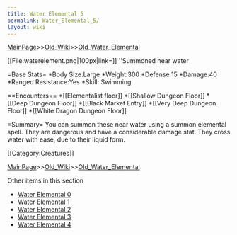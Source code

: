 ```yaml
---
title: Water Elemental 5
permalink: Water_Elemental_5/
layout: wiki
---
```


[MainPage](/keeperrl_wiki/ "wikilink")>>[Old_Wiki](/keeperrl_wiki/Old_Wiki "wikilink")>>[Old_Water_Elemental](/keeperrl_wiki/Old_Water_Elemental "wikilink")

[[File:waterelement.png|100px|link=]] ''Summoned near water

=Base Stats=
*Body Size:Large
*Weight:300
*Defense:15
*Damage:40
*Ranged Resistance:Yes
*Skill: Swimming

==Encounters==
*[[Elementalist floor]]
*[[Shallow Dungeon Floor]]
*[[Deep Dungeon Floor]]
*[[Black Market Entry]]
*[[Very Deep Dungeon Floor]]
*[[White Dragon Dungeon Floor]]

=Summary=
You can summon these near water using a summon elemental spell. They are dangerous and have a considerable damage stat. They cross water with ease, due to their liquid form.

[[Category:Creatures]]

[MainPage](/keeperrl_wiki/ "wikilink")>>[Old_Wiki](/keeperrl_wiki/Old_Wiki "wikilink")>>[Old_Water_Elemental](/keeperrl_wiki/Old_Water_Elemental "wikilink")

Other items in this section
-    [Water Elemental 0](/keeperrl_wiki/Water_Elemental_0 "wikilink")
-    [Water Elemental 1](/keeperrl_wiki/Water_Elemental_1 "wikilink")
-    [Water Elemental 2](/keeperrl_wiki/Water_Elemental_2 "wikilink")
-    [Water Elemental 3](/keeperrl_wiki/Water_Elemental_3 "wikilink")
-    [Water Elemental 4](/keeperrl_wiki/Water_Elemental_4 "wikilink")
